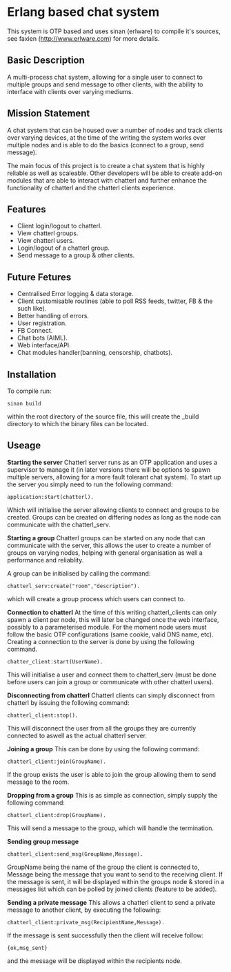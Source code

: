 <h1>Erlang based chat system</h1>

This system is OTP based and uses sinan (erlware) to compile it's sources, see faxien (http://www.erlware.com) for more details.

<h2>Basic Description</h2>
A multi-process chat system, allowing for a single user to connect to multiple groups and send message to other
clients, with the ability to interface with clients over varying mediums.

<h2>Mission Statement</h2>
A chat system that can be housed over a number of nodes and track clients over varying devices, at the time of the writing the system works over multiple nodes and is able to do the basics (connect to a group, send message). 

The main focus of this project is to create a chat system that is highly reliable as well as scaleable. Other developers will be able to create add-on modules that are able to interact with chatterl and further enhance the functionality of chatterl and the chatterl clients experience.

<h2>Features</h2>
<ul>
<li>Client login/logout to chatterl.</li>
<li>View chatterl groups.</li>
<li>View chatterl users.</li>
<li>Login/logout of a chatterl group.</li>
<li>Send message to a group & other clients.</li>
</ul>

<h2>Future Fetures</h2>
<ul>
<li>Centralised Error logging & data storage.</li>
<li>Client customisable routines (able to poll RSS feeds, twitter, FB & the such like).</li>
<li>Better handling of errors.</li>
<li>User registration.</li>
<li>FB Connect.</li>
<li>Chat bots (AIML).</li>
<li>Web interface/API.</li>
<li>Chat modules handler(banning, censorship, chatbots).</li>
</ul>

<h2>Installation</h2>
<p>To compile run:
<pre><code>sinan build</code></pre>
within the root directory of the source file, this will create the _build directory to which the binary files can be located.</p>

<h2>Useage</h2>
<b>Starting the server</b>
Chatterl server runs as an OTP application and uses a supervisor to manage it (in later versions there will be options to spawn multiple servers, allowing for a more fault tolerant chat system). To start up the server you simply need to run the following command:
<pre><code>application:start(chatterl).</code></pre>
Which will initialise the server allowing clients to connect and groups to be created. Groups can be created on differing nodes as long as the node can communicate with the chatterl_serv.

<b>Starting a group</b>
Chatterl groups can be started on any node that can communicate with the server, this allows the user to create a number of groups on varying nodes, helping with general organisation as well a performance and reliablity. 

A group can be initialised by calling the command:
<pre><code>chatterl_serv:create("room","description").</code></pre>
which will create a group process which users can connect to.

<b>Connection to chatterl</b>
At the time of this writing chatterl_clients can only spawn a client per node, this will later be changed once the web interface, possibly to a parameterised module.
For the moment node users must follow the basic OTP configurations (same cookie, valid DNS name, etc). Creating a connection to the server is done by using the following command.
<pre><code>chatter_client:start(UserName).</code></pre>
This will initialise a user and connect them to chatterl_serv (must be done before users can join a group or communicate with other chatterl users).

<b>Disconnecting from chatterl</b>
Chatterl clients can simply disconnect from chatterl by issuing the following command:
<pre><code>chatterl_client:stop().</code></pre>
This will disconnect the user from all the groups they are currently connected to aswell as the actual chatterl server.

<b>Joining a group</b>
This can be done by using the following command:
<pre><code>chatterl_client:join(GroupName).</code></pre>
If the group exists the user is able to join the group allowing them to send message to the room.

<b>Dropping from a group</b>
This is as simple as connection, simply supply the following command:
<pre><code>chatterl_client:drop(GroupName).</code></pre>
This will send a message to the group, which will handle the termination.

<b>Sending group message</b>
<pre><code>chatterl_client:send_msg(GroupName,Message).</code></pre>
GroupName being the name of the group the client is connected to, Message being the message that you want to send to the receiving client. If the message is sent, it will be displayed within the groups node & stored in a messages list which can be polled by joined clients (feature to be added).

<b>Sending a private message</b>
This allows a chatterl client to send a private message to another client, by executing the following:
<pre><code>chatterl_client:private_msg(RecipientName,Message).</code></pre>
If the message is sent successfully then the client will receive follow:
<pre><code>{ok,msg_sent}</pre></code>
and the message will be displayed within the recipients node.
